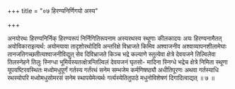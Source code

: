 +++
title = "०७ हिरण्यनिर्णिगयो अस्य"

+++

अनयोरथः हिरण्यनिर्निक् हिरण्यरूपं निर्निगितिरूपनाम अस्यरथस्य स्थूणाः कीलकादयः अयः हिरण्यनामैतत् अयोविकाराइत्यर्थ: अयोमयावा तादृशोरथोदिवि अन्तरिक्षे विभ्राजते किमिव अश्वाजनीव अश्वाव्यापनशीलामेघाः तानजतिगच्छतीत्यश्वाजनीविद्युत् सेव दिविभ्राजते किञ्च भद्रे कल्याणे स्तुत्येवा क्षेत्रे देवयजने तिल्विलेवा तिलस्नेहने तिलुः स्निग्धा भूमिर्यस्यतत्क्षेत्रन्तिल्विलं देवयजनं घृतसो- मादिना स्निग्धे भद्रेच क्षेत्रे निमिता स्थूणा यूपयष्टिरवस्थितः मध्वोमधुपूर्णं गर्तस्य गर्तंरथं सनेम सम्भजेम कर्मणिषष्ठ्यौ अधीतिपूरणः अथवा गर्तस्याधि रथस्योपरि मध्वोमधुसोमरसं सनेम स्थापयेमेत्यर्थः गर्त्यस्येतितुपाठे मधुनोविशेषणं दिगादित्वाद्यत् ॥ ७ ॥